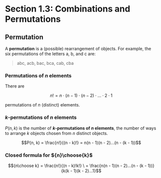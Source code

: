 # Section 1.3: Combinations and Permutations 

## Permutation

A **permutation** is a (possible) rearrangement of objects. For example, the
six permutations of the letters a, b, and c are:

> abc, acb, bac, bca, cab, cba

### Permutations of $n$ elements

There are
```math
n! = n \cdot (n - 1) \cdot (n - 2) \cdot ... \cdot 2 \cdot 1
```
permutations of $n$ (distinct) elements.


### $k \text{-permutations}$ of $n$ elements

$P(n, k)$ is the number of **$k \text{-permutations}$ of $n$ elements**, the
number of ways to arrange $k$ objects chosen from $n$ distinct objects.

```math
P(n, k) = \frac{n!}{(n - k)!} = n(n - 1)(n - 2)...(n - (k - 1))
```

### Closed formula for ${n}\choose{k}$

```math
{n\choose k} = \frac{n!}{(n - k)!k!} \
= \frac{n(n - 1)(n - 2)...(n - (k - 1))}{k(k - 1)(k - 2)...1}
```
